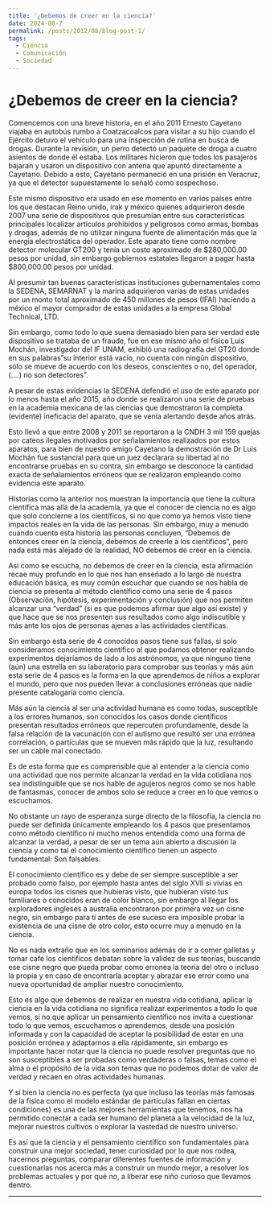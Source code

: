 ```yaml
---
title: '¿Debemos de creer en la ciencia?'
date: 2024-08-7
permalink: /posts/2012/08/blog-post-1/
tags:
  - Ciencia
  - Comunicación
  - Sociedad
---
```


¿Debemos de creer en la ciencia?
======

Comencemos con una breve historia, en el año 2011  Ernesto Cayetano viajaba en autobús rumbo a Coatzacoalcos para visitar a su hijo cuando el Ejército detuvo el vehículo para una inspección de rutina en busca de drogas. Durante la revisión, un perro detectó un paquete de droga a cuatro asientos de donde él estaba. Los militares hicieron que todos los pasajeros bajaran y usaron un dispositivo con antena que apuntó directamente a Cayetano. Debido a esto, Cayetano permaneció en una prisión en Veracruz, ya que el detector supuestamente lo señaló como sospechoso.

Este mismo dispositivo era usado en ese momento en varios países entre los que destacan Reino unido, irak y méxico quienes adquirieron desde 2007 una serie de dispositivos que presumían entre sus características principales localizar artículos prohibidos y peligrosos como armas, bombas y drogas, además de no utilizar ninguna fuente de alimentación más que la energía electrostática del operador. Este aparato tiene como nombre detector molecular GT200 y tenía un costo aproximado de $280,000.00 pesos por unidad, sin embargo gobiernos estatales llegaron a pagar hasta $800,000.00 pesos por unidad.

Al presumir tan buenas características instituciones gubernamentales como la SEDENA, SEMARNAT y la marina adquirieron varias de estas unidades por un monto total aproximado de 450 millones de pesos (IFAI) haciendo a méxico el mayor comprador de estas unidades a la empresa Global Technical, LTD.

Sin embargo, como todo lo que suena demasiado bien para ser verdad este dispositivo se trataba de un fraude, fue en ese mismo año el físico Luis Mochán, investigador del IF UNAM, exhibió una radiografía del GT20 donde en sus palabras”su interior está vacío, no cuenta con ningún dispositivo, sólo se mueve de acuerdo con los deseos, conscientes o no, del operador, (....)  no son detectores”.

A pesar de estas evidencias la SEDENA defendió el uso de este aparato por lo menos hasta el año 2015, año donde se realizaron una serie de pruebas en la academia mexicana de las ciencias que demostraron la completa (evidente) ineficacia del aparato, que se venía alertando desde años atrás.

Esto llevó a que entre 2008 y 2011 se reportaron a la CNDH 3 mil 159 quejas por cateos ilegales motivados por señalamientos realizados por estos aparatos, para bien de nuestro amigo Cayetano la demostración de Dr Luis Mochán fue sustancial para que un juez declarara su libertad al no encontrarse pruebas en su contra, sin embargo se desconoce la cantidad exacta de señalamientos erróneos que se realizaron empleando como evidencia este aparato.

Historias como la anterior nos muestran la importancia que tiene la cultura científica mas allá de la academia, ya que el conocer de ciencia no es algo que solo concierne a los científicos, si no que como ya hemos visto tiene impactos reales en la vida de las personas.
Sin embargo, muy a menudo cuando cuento esta historia las personas concluyen, “Debemos de entonces creer en la ciencia, debemos de creerle a los científicos”, pero nada está más alejado de la realidad, NO debemos de creer en la ciencia.

Así como se escucha, no debemos de creer en la ciencia, esta afirmación recae muy profundo en lo que nos han enseñado a lo largo de nuestra educación básica, es muy común escuchar que cuando se nos habla de ciencia se presenta al método científico como una serie de 4 pasos (Observación, hipótesis, experimentación y conclusión) que nos permiten alcanzar una “verdad” (si es que podemos afirmar que algo así existe) y que hace que se nos presenten sus resultados como algo indiscutible y más ante los ojos de personas ajenas a las actividades científicas.

Sin embargo esta serie de 4 conocidos pasos tiene sus fallas, si solo consideramos conocimiento científico al que podamos obtener realizando experimentos dejaríamos de lado a los astrónomos, ya que ninguno tiene (aún) una estrella en su laboratorio para comprobar sus teorías y más aún esta serie de 4 pasos es la forma en la que aprendemos de niños a explorar el mundo, pero que nos pueden llevar a conclusiones erróneas que nadie presente catalogaría como ciencia.

Más aún la ciencia al ser una actividad humana es como todas, susceptible a los errores humanos, son conocidos los casos donde científicos presentan resultados erróneos que repercuten profundamente, desde la falsa relación de la vacunación con el autismo que resultó ser una errónea correlación, o partículas que se mueven más rápido que la luz, resultando ser un cable mal conectado.

Es de esta forma que es comprensible que al entender a la ciencia como una actividad que nos permite alcanzar la verdad en la vida cotidiana nos sea indistinguible que se nos hable de agujeros negros como se nos hable de fantasmas, conocer de ambos solo se reduce a creer en lo que vemos o escuchamos.

No obstante un rayo de esperanza surge directo de la filosofía, la ciencia no puede ser definida únicamente empleando los 4 pasos que presentamos como método científico ni mucho menos entendida como una forma de alcanzar la verdad, a pesar de ser un tema aún abierto a discusión la ciencia y como tal el conocimiento científico tienen un aspecto fundamental: Son falsables.

El conocimiento científico es y debe de ser siempre susceptible a ser probado como falso, por ejemplo hasta antes del siglo XVII si vivías en europa todos los cisnes que hubieras visto, que hubieran visto tus familiares o conocidos eran de color blanco, sin embargo al llegar los exploradores ingleses a australia encontraron por primera vez un cisne negro, sin embargo para tí antes de ese suceso era imposible probar la existencia de una cisne de otro color, esto ocurre muy a menudo en la ciencia.

No es nada extraño que en los seminarios además de ir a comer galletas y tomar café los cientificos debatan sobre la validez de sus teorías, buscando ese cisne negro que pueda probar como erronea la teoría del otro o incluso la propia y en caso de encontrarla aceptar y abrazar ese error como una nueva oportunidad de ampliar nuestro conocimiento.

Esto es algo que debemos de realizar en nuestra vida cotidiana, aplicar la ciencia en la vida cotidiana no significa realizar experimentos a todo lo que vemos, si no que aplicar un pensamiento científico nos invita a cuestionar todo lo que vemos, escuchamos o aprendemos, desde una posición informada y con la capacidad de aceptar la posibilidad de estar en una posición errónea y adaptarnos a ella rápidamente, sin embargo es importante hacer notar que la ciencia no puede resolver preguntas que no son susceptibles a ser probadas como verdaderas o falsas, temas como el alma o el propósito de la vida son temas que no podemos dotar de valor de verdad y recaen en otras actividades humanas.

Y si bien la ciencia no es perfecta (ya que incluso las teorías más famosas de la física como el modelo estándar de partículas fallan en ciertas condiciones) es una de las mejores herramientas que tenemos, nos ha permitido conectar a cada ser humano del planeta a la velocidad de la luz, mejorar nuestros cultivos o explorar la vastedad de nuestro universo.

Es así que la ciencia y el pensamiento científico son fundamentales para construir una mejor sociedad, tener curiosidad por lo que nos rodea, hacernos preguntas, comparar diferentes fuentes de información y cuestionarlas nos acerca más a construir un mundo mejor, a resolver los problemas actuales y por qué no, a liberar ese niño curioso que llevamos dentro.

------
